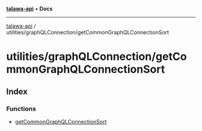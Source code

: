 [**talawa-api**](../../../README.md) • **Docs**

***

[talawa-api](../../../modules.md) / utilities/graphQLConnection/getCommonGraphQLConnectionSort

# utilities/graphQLConnection/getCommonGraphQLConnectionSort

## Index

### Functions

- [getCommonGraphQLConnectionSort](functions/getCommonGraphQLConnectionSort.md)
